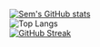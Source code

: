 [![Sem's GitHub stats](https://github-readme-stats.vercel.app/api?username=SemKirkels&date_format=j%20M%5B%20Y%5D&theme=vue)](https://github.com/anuraghazra/github-readme-stats)
<br>
![Top Langs](https://github-readme-stats.vercel.app/api/top-langs/?username=SemKirkels&date_format=j%20M%5B%20Y%5D&layout=compact&theme=vue)
<br>
[![GitHub Streak](http://github-readme-streak-stats.herokuapp.com?user=SemKirkels&date_format=j%20M%5B%20Y%5D&theme=vue&background=fffff)](https://git.io/streak-stats)
